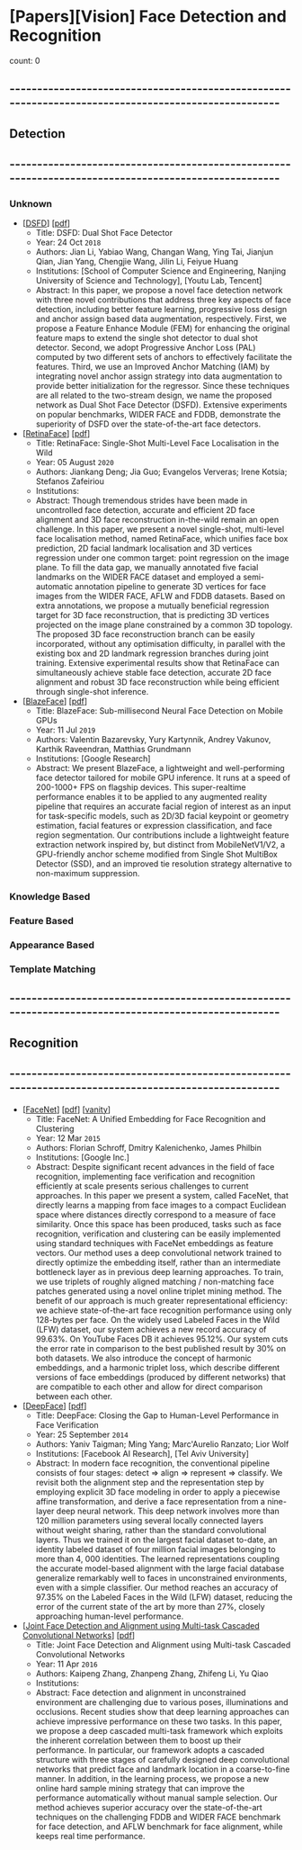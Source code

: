 # [Papers][Vision] Face Detection and Recognition

count: 0

## ----------------------------------------------------------------------------------------------------
## Detection
## ----------------------------------------------------------------------------------------------------

### Unknown

* [[DSFD](https://arxiv.org/abs/1810.10220)]
    [[pdf](https://arxiv.org/pdf/1810.10220)]
    * Title: DSFD: Dual Shot Face Detector
    * Year: 24 Oct `2018`
    * Authors: Jian Li, Yabiao Wang, Changan Wang, Ying Tai, Jianjun Qian, Jian Yang, Chengjie Wang, Jilin Li, Feiyue Huang
    * Institutions: [School of Computer Science and Engineering, Nanjing University of Science and Technology], [Youtu Lab, Tencent]
    * Abstract: In this paper, we propose a novel face detection network with three novel contributions that address three key aspects of face detection, including better feature learning, progressive loss design and anchor assign based data augmentation, respectively. First, we propose a Feature Enhance Module (FEM) for enhancing the original feature maps to extend the single shot detector to dual shot detector. Second, we adopt Progressive Anchor Loss (PAL) computed by two different sets of anchors to effectively facilitate the features. Third, we use an Improved Anchor Matching (IAM) by integrating novel anchor assign strategy into data augmentation to provide better initialization for the regressor. Since these techniques are all related to the two-stream design, we name the proposed network as Dual Shot Face Detector (DSFD). Extensive experiments on popular benchmarks, WIDER FACE and FDDB, demonstrate the superiority of DSFD over the state-of-the-art face detectors.
* [[RetinaFace](https://ieeexplore.ieee.org/document/9157330)]
    [[pdf](https://ieeexplore.ieee.org/stamp/stamp.jsp?tp=&arnumber=9157330)]
    * Title: RetinaFace: Single-Shot Multi-Level Face Localisation in the Wild
    * Year: 05 August `2020`
    * Authors: Jiankang Deng; Jia Guo; Evangelos Ververas; Irene Kotsia; Stefanos Zafeiriou
    * Institutions: 
    * Abstract: Though tremendous strides have been made in uncontrolled face detection, accurate and efficient 2D face alignment and 3D face reconstruction in-the-wild remain an open challenge. In this paper, we present a novel single-shot, multi-level face localisation method, named RetinaFace, which unifies face box prediction, 2D facial landmark localisation and 3D vertices regression under one common target: point regression on the image plane. To fill the data gap, we manually annotated five facial landmarks on the WIDER FACE dataset and employed a semi-automatic annotation pipeline to generate 3D vertices for face images from the WIDER FACE, AFLW and FDDB datasets. Based on extra annotations, we propose a mutually beneficial regression target for 3D face reconstruction, that is predicting 3D vertices projected on the image plane constrained by a common 3D topology. The proposed 3D face reconstruction branch can be easily incorporated, without any optimisation difficulty, in parallel with the existing box and 2D landmark regression branches during joint training. Extensive experimental results show that RetinaFace can simultaneously achieve stable face detection, accurate 2D face alignment and robust 3D face reconstruction while being efficient through single-shot inference.
* [[BlazeFace](https://arxiv.org/abs/1907.05047)]
    [[pdf](https://arxiv.org/pdf/1907.05047)]
    * Title: BlazeFace: Sub-millisecond Neural Face Detection on Mobile GPUs
    * Year: 11 Jul `2019`
    * Authors: Valentin Bazarevsky, Yury Kartynnik, Andrey Vakunov, Karthik Raveendran, Matthias Grundmann
    * Institutions: [Google Research]
    * Abstract: We present BlazeFace, a lightweight and well-performing face detector tailored for mobile GPU inference. It runs at a speed of 200-1000+ FPS on flagship devices. This super-realtime performance enables it to be applied to any augmented reality pipeline that requires an accurate facial region of interest as an input for task-specific models, such as 2D/3D facial keypoint or geometry estimation, facial features or expression classification, and face region segmentation. Our contributions include a lightweight feature extraction network inspired by, but distinct from MobileNetV1/V2, a GPU-friendly anchor scheme modified from Single Shot MultiBox Detector (SSD), and an improved tie resolution strategy alternative to non-maximum suppression.

### Knowledge Based

### Feature Based

### Appearance Based

### Template Matching

## ----------------------------------------------------------------------------------------------------
## Recognition
## ----------------------------------------------------------------------------------------------------

* [[FaceNet](https://arxiv.org/abs/1503.03832)]
    [[pdf](https://arxiv.org/pdf/1503.03832.pdf)]
    [[vanity](https://www.arxiv-vanity.com/papers/1503.03832/)]
    * Title: FaceNet: A Unified Embedding for Face Recognition and Clustering
    * Year: 12 Mar `2015`
    * Authors: Florian Schroff, Dmitry Kalenichenko, James Philbin
    * Institutions: [Google Inc.]
    * Abstract: Despite significant recent advances in the field of face recognition, implementing face verification and recognition efficiently at scale presents serious challenges to current approaches. In this paper we present a system, called FaceNet, that directly learns a mapping from face images to a compact Euclidean space where distances directly correspond to a measure of face similarity. Once this space has been produced, tasks such as face recognition, verification and clustering can be easily implemented using standard techniques with FaceNet embeddings as feature vectors. Our method uses a deep convolutional network trained to directly optimize the embedding itself, rather than an intermediate bottleneck layer as in previous deep learning approaches. To train, we use triplets of roughly aligned matching / non-matching face patches generated using a novel online triplet mining method. The benefit of our approach is much greater representational efficiency: we achieve state-of-the-art face recognition performance using only 128-bytes per face. On the widely used Labeled Faces in the Wild (LFW) dataset, our system achieves a new record accuracy of 99.63%. On YouTube Faces DB it achieves 95.12%. Our system cuts the error rate in comparison to the best published result by 30% on both datasets. We also introduce the concept of harmonic embeddings, and a harmonic triplet loss, which describe different versions of face embeddings (produced by different networks) that are compatible to each other and allow for direct comparison between each other.
* [[DeepFace](https://ieeexplore.ieee.org/document/6909616)]
    [[pdf](https://ieeexplore.ieee.org/stamp/stamp.jsp?tp=&arnumber=6909616)]
    * Title: DeepFace: Closing the Gap to Human-Level Performance in Face Verification
    * Year: 25 September `2014`
    * Authors: Yaniv Taigman; Ming Yang; Marc'Aurelio Ranzato; Lior Wolf
    * Institutions: [Facebook AI Research], [Tel Aviv University]
    * Abstract: In modern face recognition, the conventional pipeline consists of four stages: detect => align => represent => classify. We revisit both the alignment step and the representation step by employing explicit 3D face modeling in order to apply a piecewise affine transformation, and derive a face representation from a nine-layer deep neural network. This deep network involves more than 120 million parameters using several locally connected layers without weight sharing, rather than the standard convolutional layers. Thus we trained it on the largest facial dataset to-date, an identity labeled dataset of four million facial images belonging to more than 4, 000 identities. The learned representations coupling the accurate model-based alignment with the large facial database generalize remarkably well to faces in unconstrained environments, even with a simple classifier. Our method reaches an accuracy of 97.35% on the Labeled Faces in the Wild (LFW) dataset, reducing the error of the current state of the art by more than 27%, closely approaching human-level performance.
* [[Joint Face Detection and Alignment using Multi-task Cascaded Convolutional Networks](https://arxiv.org/abs/1604.02878)]
    [[pdf](https://arxiv.org/pdf/1604.02878)]
    * Title: Joint Face Detection and Alignment using Multi-task Cascaded Convolutional Networks
    * Year: 11 Apr `2016`
    * Authors: Kaipeng Zhang, Zhanpeng Zhang, Zhifeng Li, Yu Qiao
    * Institutions: 
    * Abstract: Face detection and alignment in unconstrained environment are challenging due to various poses, illuminations and occlusions. Recent studies show that deep learning approaches can achieve impressive performance on these two tasks. In this paper, we propose a deep cascaded multi-task framework which exploits the inherent correlation between them to boost up their performance. In particular, our framework adopts a cascaded structure with three stages of carefully designed deep convolutional networks that predict face and landmark location in a coarse-to-fine manner. In addition, in the learning process, we propose a new online hard sample mining strategy that can improve the performance automatically without manual sample selection. Our method achieves superior accuracy over the state-of-the-art techniques on the challenging FDDB and WIDER FACE benchmark for face detection, and AFLW benchmark for face alignment, while keeps real time performance.
